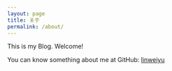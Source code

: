 ```yaml
---
layout: page
title: 关于
permalink: /about/
---
```


This is my Blog. Welcome!

You can know something about me at GitHub:
[linweiyu][mygithub] 

[mygithub]: https://github.com/linweiyu
